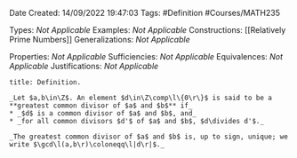 <div class="topSpace"></div>

Date Created: 14/09/2022 19:47:03
Tags: #Definition #Courses/MATH235

Types: _Not Applicable_
Examples: _Not Applicable_
Constructions: [[Relatively Prime Numbers]]
Generalizations: _Not Applicable_

Properties: _Not Applicable_
Sufficiencies: _Not Applicable_
Equivalences: _Not Applicable_
Justifications: _Not Applicable_

``` ad-Definition
title: Definition.

_Let $a,b\in\Z$. An element $d\in\Z\comp\l\{0\r\}$ is said to be a **greatest common divisor of $a$ and $b$** if_
* _$d$ is a common divisor of $a$ and $b$, and_
* _for all common divisors $d'$ of $a$ and $b$, $d\divides d'$._

_The greatest common divisor of $a$ and $b$ is, up to sign, unique; we write $\gcd\l(a,b\r)\coloneqq\l|d\r|$._

```
